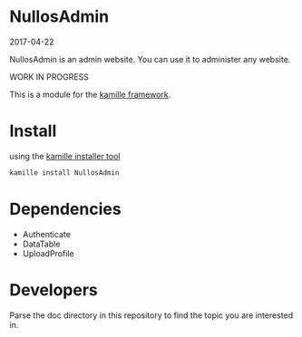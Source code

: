 NullosAdmin
================
2017-04-22



NullosAdmin is an admin website.
You can use it to administer any website.

WORK IN PROGRESS



This is a module for the [kamille framework](https://github.com/lingtalfi/Kamille).


Install
===========
using the [kamille installer tool](https://github.com/lingtalfi/kamille-installer-tool)
```bash
kamille install NullosAdmin
```


Dependencies
===============
- Authenticate
- DataTable
- UploadProfile




Developers
===============

Parse the doc directory in this repository to find the topic you
are interested in.
